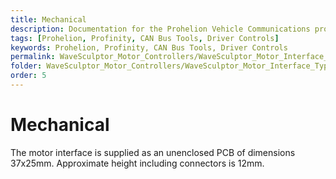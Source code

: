 ```yaml
---
title: Mechanical
description: Documentation for the Prohelion Vehicle Communications protocol
tags: [Prohelion, Profinity, CAN Bus Tools, Driver Controls]
keywords: Prohelion, Profinity, CAN Bus Tools, Driver Controls
permalink: WaveSculptor_Motor_Controllers/WaveSculptor_Motor_Interface_Type_2/Mechanical.html
folder: WaveSculptor_Motor_Controllers/WaveSculptor_Motor_Interface_Type_2
order: 5
---
```


# Mechanical

The motor interface is supplied as an unenclosed PCB of dimensions 37x25mm.  Approximate height including connectors is 12mm.
